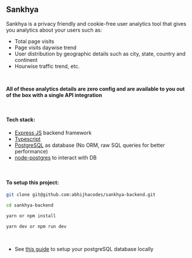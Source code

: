 ## Sankhya

Sankhya is a privacy friendly and cookie-free user analytics tool that gives you analytics about your users such as:

-   Total page visits
-   Page visits daywise trend
-   User distribution by geographic details such as city, state, country and continent
-   Hourwise traffic trend, etc.

<br/>

**All of these analytics details are zero config and are available to you out of the box with a single API integration**

<br/>

#### Tech stack:

-   [Express JS](https://expressjs.com/) backend framework
-   [Typescript](https://www.typescriptlang.org/)
-   [PostgreSQL](https://www.postgresql.org/) as database (No ORM, raw SQL queries for better performance)
-   [node-postgres](https://node-postgres.com/) to interact with DB

<br/>

#### To setup this project:

```bash
git clone git@github.com:abhijhacodes/sankhya-backend.git
```

```bash
cd sankhya-backend
```

```bash
yarn or npm install
```

```bash
yarn dev or npm run dev
```

<br/>

-   See [this guide](./DB-SETUP.md) to setup your postgreSQL database locally
